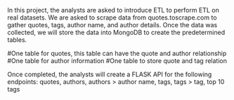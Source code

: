 In this project, the analysts are asked to introduce ETL to perform ETL on real datasets. We are asked to scrape data from quotes.toscrape.com to gather quotes, tags, author name, and author details. Once the data was collected, we will store the data into MongoDB to create the predetermined tables. 

#One table for quotes, this table can have the quote and author relationship
#One table for author information
#One table to store quote and tag relation

Once completed, the analysts will create a FLASK API for the following endpoints: quotes, authors, authors > author name, tags, tags > tag, top 10 tags
